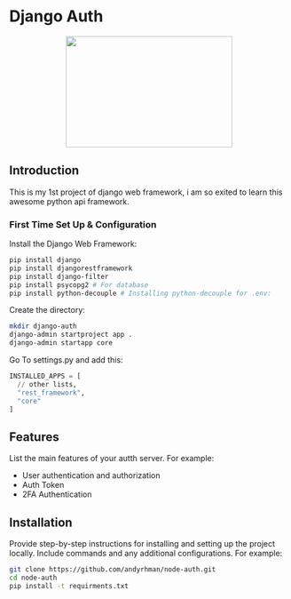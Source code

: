 # Django Auth

<p align="center">
  <img src="https://1000logos.net/wp-content/uploads/2020/08/Django-Logo.png" width="300" height="200" />
</p>

## Introduction

This is my 1st project of django web framework, i am so exited to learn this awesome python api framework.

### First Time Set Up & Configuration

Install the Django Web Framework:

```bash
pip install django
pip install djangorestframework   
pip install django-filter   
pip install psycopg2 # For database
pip install python-decouple # Installing python-decouple for .env:
```

Create the directory:

```bash
mkdir django-auth
django-admin startproject app .
django-admin startapp core
```

Go To settings.py and add this:

```python
INSTALLED_APPS = [
  // other lists,
  "rest_framework",
  "core"
]
```

## Features

List the main features of your autth server. For example:
- User authentication and authorization
- Auth Token
- 2FA Authentication

## Installation

Provide step-by-step instructions for installing and setting up the project locally. Include commands and any additional configurations. For example:

```bash
git clone https://github.com/andyrhman/node-auth.git
cd node-auth
pip install -t requirments.txt
